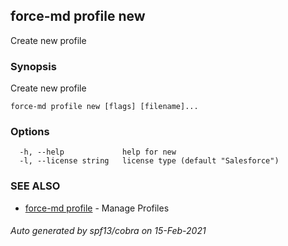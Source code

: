 ## force-md profile new

Create new profile

### Synopsis

Create new profile

```
force-md profile new [flags] [filename]...
```

### Options

```
  -h, --help             help for new
  -l, --license string   license type (default "Salesforce")
```

### SEE ALSO

* [force-md profile](force-md_profile.md)	 - Manage Profiles

###### Auto generated by spf13/cobra on 15-Feb-2021
